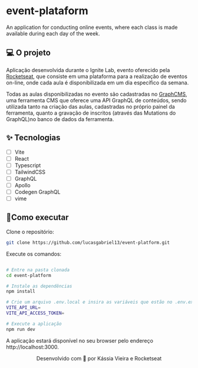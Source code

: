# event-plataform
An application for conducting online events, where each class is made available during each day of the week.

## 💻 O projeto

Aplicação desenvolvida durante o Ignite Lab, evento oferecido pela [Rocketseat](https://rocketseat.com.br/), que consiste em uma plataforma para a realização de eventos
on-line, onde cada aula é disponibilizada em um dia específico da semana.

Todas as aulas disponibilizadas no evento são cadastradas no [GraphCMS](https://graphcms.com/), uma ferramenta CMS que oferece uma API GraphQL de conteúdos, sendo utilizada
tanto na criação das aulas, cadastradas no próprio painel da ferramenta, quanto a gravação de inscritos (através das Mutations do GraphQL)no banco de dados da ferramenta.

## ✨ Tecnologias

- [ ] Vite
- [ ] React
- [ ] Typescript
- [ ] TailwindCSS
- [ ] GraphQL
- [ ] Apollo
- [ ] Codegen GraphQL
- [ ] vime

## 🚀Como executar

Clone o repositório:

``` bash
git clone https://github.com/lucasgabriel13/event-platform.git

```

Execute os comandos:

```bash

# Entre na pasta clonada
cd event-platform

# Instale as dependências
npm install

# Crie um arquivo .env.local e insira as variáveis que estão no .env.example
VITE_API_URL=
VITE_API_ACCESS_TOKEN=

# Execute a aplicação
npm run dev

```

A aplicação estará disponível no seu browser pelo endereço http://localhost:3000.

<p align="center">Desenvolvido com 💜 por Kássia Vieira e Rocketseat</p>
